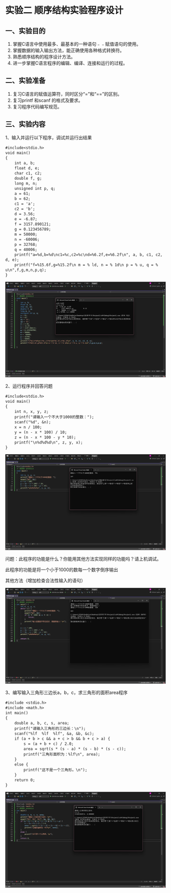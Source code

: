 # 实验二 顺序结构实验程序设计

## 一、实验目的

1. 掌握C语言中使用最多、最基本的一种语句﹣﹣赋值语句的使用。
2. 掌握数据的输入输出方法，能正确使用各种格式转换符。
3. 熟悉顺序结构的程序设计方法。
4. 进一步掌握C语言程序的编辑、编译、连接和运行的过程。

## 二、实验准备

1. 复习C语言的赋值运算符，同时区分“=”和“==”的区别。
2. 复习printf 和scanf 的格式及要求。
3. 复习程序代码编写规范。

## 三、实验内容

1、输入并运行以下程序，调试并运行出结果
```
#include<stdio.h>
void main()
{
	int a, b;
	float d, e;
	char c1, c2;
	double f, g;
	long m, n;
	unsigned int p, q;
	a = 61;
	b = 62;
	c1 = 'a';
	c2 = 'b';
	d = 3.56;
	e = -6.87;
	f = 3157.890121;
	g = 0.123456789;
	m = 50000; 
	n = -60006;
	p = 32768; 
	q = 40006;
	printf("a=%d,b=%d\nc1=%c,c2=%c\nd=%6.2f,e=%6.2f\n", a, b, c1, c2, d, e);
	printf("f=%15.6f,g=%15.2f\n m = % ld, n = % 1d\n p = % u, q = % u\n",f,g,m,n,p,q);
}
```
![Image](image/实验二图1.png)


2、运行程序并回答问题
```
#include<stdio.h>
void main()
{
	int n, x, y, z;
	printf("请输入一个不大于1000的整数：");
	scanf("%d", &n);
	x = n / 100;
	y = (n - x * 100) / 10;
	z = (n - x * 100 - y * 10);
	printf("\n%d%d%d\n", z, y, x);
}
```
![Image](image/实验二图2.png)


问题：此程序的功能是什么？你能用其他方法实现同样的功能吗？请上机调试。

此程序的功能是将一个小于1000的数每一个数字倒序输出

其他方法（增加检查合法性输入的语句）

![Image](image/实验二图3.png)


3、编写输入三角形三边长a，b，c，求三角形的面积area程序
```
#include <stdio.h>   
#include <math.h>     
int main() 
{
	double a, b, c, s, area;
	printf("请输入三角形的三边长：\n");
	scanf("%lf  %lf  %lf", &a, &b, &c);
	if (a + b > c && a + c > b && b + c > a) {
		s = (a + b + c) / 2.0;
		area = sqrt(s * (s - a) * (s - b) * (s - c));
		printf("三角形面积为：%lf\n", area);
	}
	else {
		printf("这不是一个三角形。\n");
	}
	return 0;
}
```

![Image](image/实验二图4.png)
